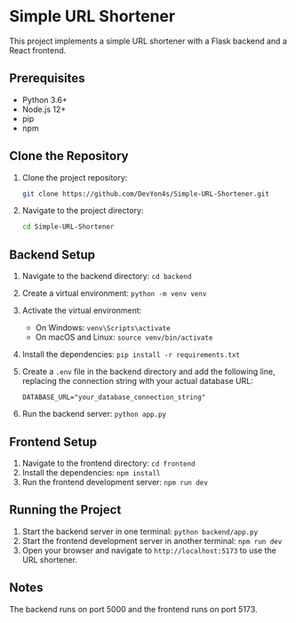 # Simple URL Shortener

This project implements a simple URL shortener with a Flask backend and a React frontend.

## Prerequisites

- Python 3.6+
- Node.js 12+
- pip
- npm

## Clone the Repository

1. Clone the project repository:
   ```bash
   git clone https://github.com/DevYon4s/Simple-URL-Shortener.git
   ```
2. Navigate to the project directory:
   ```bash
   cd Simple-URL-Shortener
   ```

## Backend Setup

1.  Navigate to the backend directory: `cd backend`
2.  Create a virtual environment: `python -m venv venv`
3.  Activate the virtual environment:
    - On Windows: `venv\Scripts\activate`
    - On macOS and Linux: `source venv/bin/activate`
4.  Install the dependencies: `pip install -r requirements.txt`
5.  Create a `.env` file in the backend directory and add the following line, replacing the connection string with your actual database URL:

    ```
    DATABASE_URL="your_database_connection_string"
    ```

6.  Run the backend server: `python app.py`

## Frontend Setup

1.  Navigate to the frontend directory: `cd frontend`
2.  Install the dependencies: `npm install`
3.  Run the frontend development server: `npm run dev`

## Running the Project

1.  Start the backend server in one terminal: `python backend/app.py`
2.  Start the frontend development server in another terminal: `npm run dev`
3.  Open your browser and navigate to `http://localhost:5173` to use the URL shortener.

## Notes

The backend runs on port 5000 and the frontend runs on port 5173.
